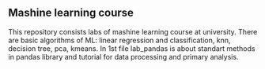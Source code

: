 ## Mashine learning course

This repository consists labs of mashine learning course at university. 
There are basic algorithms of ML: linear regression and classification, knn, decision tree, pca, kmeans.
In 1st file lab_pandas is about standart methods in pandas library and tutorial for data processing and primary analysis.
